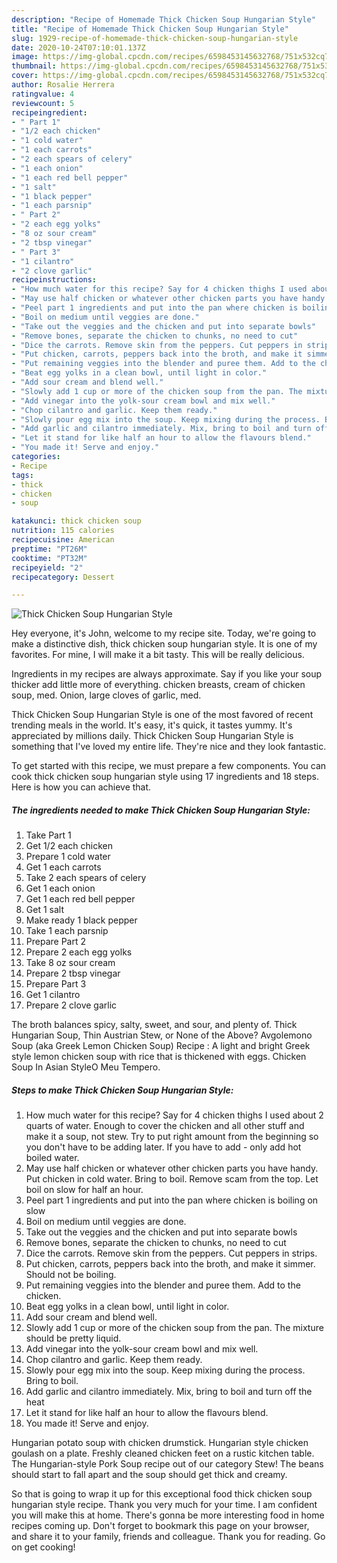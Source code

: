 ```yaml
---
description: "Recipe of Homemade Thick Chicken Soup Hungarian Style"
title: "Recipe of Homemade Thick Chicken Soup Hungarian Style"
slug: 1929-recipe-of-homemade-thick-chicken-soup-hungarian-style
date: 2020-10-24T07:10:01.137Z
image: https://img-global.cpcdn.com/recipes/6598453145632768/751x532cq70/thick-chicken-soup-hungarian-style-recipe-main-photo.jpg
thumbnail: https://img-global.cpcdn.com/recipes/6598453145632768/751x532cq70/thick-chicken-soup-hungarian-style-recipe-main-photo.jpg
cover: https://img-global.cpcdn.com/recipes/6598453145632768/751x532cq70/thick-chicken-soup-hungarian-style-recipe-main-photo.jpg
author: Rosalie Herrera
ratingvalue: 4
reviewcount: 5
recipeingredient:
- " Part 1"
- "1/2 each chicken"
- "1 cold water"
- "1 each carrots"
- "2 each spears of celery"
- "1 each onion"
- "1 each red bell pepper"
- "1 salt"
- "1 black pepper"
- "1 each parsnip"
- " Part 2"
- "2 each egg yolks"
- "8 oz sour cream"
- "2 tbsp vinegar"
- " Part 3"
- "1 cilantro"
- "2 clove garlic"
recipeinstructions:
- "How much water for this recipe? Say for 4 chicken thighs I used about 2 quarts of water. Enough to cover the chicken and all other stuff and make it a soup, not stew. Try to put right amount from the beginning so you don&#39;t have to be adding later. If you have to add - only add hot boiled water."
- "May use half chicken or whatever other chicken parts you have handy. Put chicken in cold water. Bring to boil. Remove scam from the top. Let boil on slow for half an hour."
- "Peel part 1 ingredients and put into the pan where chicken is boiling on slow"
- "Boil on medium until veggies are done."
- "Take out the veggies and the chicken and put into separate bowls"
- "Remove bones, separate the chicken to chunks, no need to cut"
- "Dice the carrots. Remove skin from the peppers. Cut peppers in strips."
- "Put chicken, carrots, peppers back into the broth, and make it simmer. Should not be boiling."
- "Put remaining veggies into the blender and puree them. Add to the chicken."
- "Beat egg yolks in a clean bowl, until light in color."
- "Add sour cream and blend well."
- "Slowly add 1 cup or more of the chicken soup from the pan. The mixture should be pretty liquid."
- "Add vinegar into the yolk-sour cream bowl and mix well."
- "Chop cilantro and garlic. Keep them ready."
- "Slowly pour egg mix into the soup. Keep mixing during the process. Bring to boil."
- "Add garlic and cilantro immediately. Mix, bring to boil and turn off the heat"
- "Let it stand for like half an hour to allow the flavours blend."
- "You made it! Serve and enjoy."
categories:
- Recipe
tags:
- thick
- chicken
- soup

katakunci: thick chicken soup 
nutrition: 115 calories
recipecuisine: American
preptime: "PT26M"
cooktime: "PT32M"
recipeyield: "2"
recipecategory: Dessert

---
```



![Thick Chicken Soup Hungarian Style](https://img-global.cpcdn.com/recipes/6598453145632768/751x532cq70/thick-chicken-soup-hungarian-style-recipe-main-photo.jpg)

Hey everyone, it's John, welcome to my recipe site. Today, we're going to make a distinctive dish, thick chicken soup hungarian style. It is one of my favorites. For mine, I will make it a bit tasty. This will be really delicious.

Ingredients in my recipes are always approximate. Say if you like your soup thicker add little more of everything. chicken breasts, cream of chicken soup, med. Onion, large cloves of garlic, med.

Thick Chicken Soup Hungarian Style is one of the most favored of recent trending meals in the world. It's easy, it's quick, it tastes yummy. It's appreciated by millions daily. Thick Chicken Soup Hungarian Style is something that I've loved my entire life. They're nice and they look fantastic.


To get started with this recipe, we must prepare a few components. You can cook thick chicken soup hungarian style using 17 ingredients and 18 steps. Here is how you can achieve that.

<!--inarticleads1-->

##### The ingredients needed to make Thick Chicken Soup Hungarian Style:

1. Take  Part 1
1. Get 1/2 each chicken
1. Prepare 1 cold water
1. Get 1 each carrots
1. Take 2 each spears of celery
1. Get 1 each onion
1. Get 1 each red bell pepper
1. Get 1 salt
1. Make ready 1 black pepper
1. Take 1 each parsnip
1. Prepare  Part 2
1. Prepare 2 each egg yolks
1. Take 8 oz sour cream
1. Prepare 2 tbsp vinegar
1. Prepare  Part 3
1. Get 1 cilantro
1. Prepare 2 clove garlic


The broth balances spicy, salty, sweet, and sour, and plenty of. Thick Hungarian Soup, Thin Austrian Stew, or None of the Above? Avgolemono Soup (aka Greek Lemon Chicken Soup) Recipe : A light and bright Greek style lemon chicken soup with rice that is thickened with eggs. Chicken Soup In Asian StyleO Meu Tempero. 

<!--inarticleads2-->

##### Steps to make Thick Chicken Soup Hungarian Style:

1. How much water for this recipe? Say for 4 chicken thighs I used about 2 quarts of water. Enough to cover the chicken and all other stuff and make it a soup, not stew. Try to put right amount from the beginning so you don&#39;t have to be adding later. If you have to add - only add hot boiled water.
1. May use half chicken or whatever other chicken parts you have handy. Put chicken in cold water. Bring to boil. Remove scam from the top. Let boil on slow for half an hour.
1. Peel part 1 ingredients and put into the pan where chicken is boiling on slow
1. Boil on medium until veggies are done.
1. Take out the veggies and the chicken and put into separate bowls
1. Remove bones, separate the chicken to chunks, no need to cut
1. Dice the carrots. Remove skin from the peppers. Cut peppers in strips.
1. Put chicken, carrots, peppers back into the broth, and make it simmer. Should not be boiling.
1. Put remaining veggies into the blender and puree them. Add to the chicken.
1. Beat egg yolks in a clean bowl, until light in color.
1. Add sour cream and blend well.
1. Slowly add 1 cup or more of the chicken soup from the pan. The mixture should be pretty liquid.
1. Add vinegar into the yolk-sour cream bowl and mix well.
1. Chop cilantro and garlic. Keep them ready.
1. Slowly pour egg mix into the soup. Keep mixing during the process. Bring to boil.
1. Add garlic and cilantro immediately. Mix, bring to boil and turn off the heat
1. Let it stand for like half an hour to allow the flavours blend.
1. You made it! Serve and enjoy.


Hungarian potato soup with chicken drumstick. Hungarian style chicken goulash on a plate. Freshly cleaned chicken feet on a rustic kitchen table. The Hungarian-style Pork Soup recipe out of our category Stew! The beans should start to fall apart and the soup should get thick and creamy. 

So that is going to wrap it up for this exceptional food thick chicken soup hungarian style recipe. Thank you very much for your time. I am confident you will make this at home. There's gonna be more interesting food in home recipes coming up. Don't forget to bookmark this page on your browser, and share it to your family, friends and colleague. Thank you for reading. Go on get cooking!
